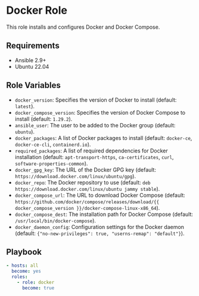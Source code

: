 # Docker Role

This role installs and configures Docker and Docker Compose.

## Requirements

- Ansible 2.9+
- Ubuntu 22.04

## Role Variables

- `docker_version`: Specifies the version of Docker to install (default: `latest`).
- `docker_compose_version`: Specifies the version of Docker Compose to install (default: `1.29.2`).
- `ansible_user`: The user to be added to the Docker group (default: `ubuntu`).
- `docker_packages`: A list of Docker packages to install (default: `docker-ce`, `docker-ce-cli`, `containerd.io`).
- `required_packages`: A list of required dependencies for Docker installation (default: `apt-transport-https`, `ca-certificates`, `curl`, `software-properties-common`).
- `docker_gpg_key`: The URL of the Docker GPG key (default: `https://download.docker.com/linux/ubuntu/gpg`).
- `docker_repo`: The Docker repository to use (default: `deb https://download.docker.com/linux/ubuntu jammy stable`).
- `docker_compose_url`: The URL to download Docker Compose (default: `https://github.com/docker/compose/releases/download/{{ docker_compose_version }}/docker-compose-linux-x86_64`).
- `docker_compose_dest`: The installation path for Docker Compose (default: `/usr/local/bin/docker-compose`).
- `docker_daemon_config`: Configuration settings for the Docker daemon (default: `{"no-new-privileges": true, "userns-remap": "default"}`).

## Playbook

```yaml
- hosts: all
  become: yes
  roles:
    - role: docker
      become: true
```

